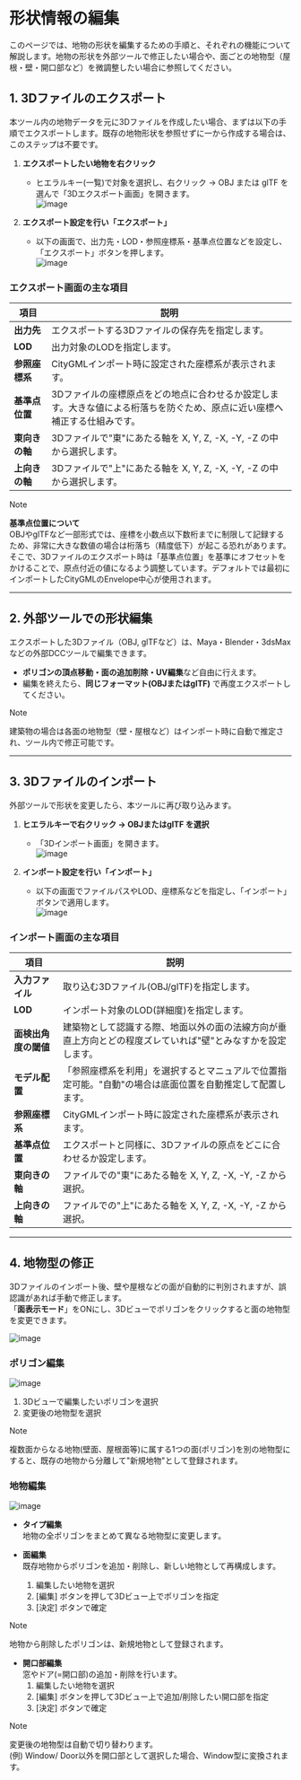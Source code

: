 # 形状情報の編集

このページでは、地物の形状を編集するための手順と、それぞれの機能について解説します。地物の形状を外部ツールで修正したい場合や、面ごとの地物型（屋根・壁・開口部など）を微調整したい場合に参照してください。

## 1. 3Dファイルのエクスポート
本ツール内の地物データを元に3Dファイルを作成したい場合、まずは以下の手順でエクスポートします。既存の地物形状を参照せずに一から作成する場合は、このステップは不要です。

1. **エクスポートしたい地物を右クリック**
    - ヒエラルキー(一覧)で対象を選択し、右クリック → OBJ または glTF を選んで「3Dエクスポート画面」を開きます。  
      ![image](../resources/HowToUse/hierarchy_context.png)

2. **エクスポート設定を行い「エクスポート」**
    - 以下の画面で、出力先・LOD・参照座標系・基準点位置などを設定し、「エクスポート」ボタンを押します。  
      ![image](../resources/HowToUse/3d_export.png)

### エクスポート画面の主な項目

| 項目          | 説明                                                             |
|-------------|----------------------------------------------------------------|
| **出力先**     | エクスポートする3Dファイルの保存先を指定します。                                      |
| **LOD**     | 出力対象のLODを指定します。                                                |
| **参照座標系**   | CityGMLインポート時に設定された座標系が表示されます。                                 |
| **基準点位置**   | 3Dファイルの座標原点をどの地点に合わせるか設定します。大きな値による桁落ちを防ぐため、原点に近い座標へ補正する仕組みです。 |
| **東向きの軸**   | 3Dファイルで"東"にあたる軸を X, Y, Z, -X, -Y, -Z の中から選択します。                |
| **上向きの軸**   | 3Dファイルで"上"にあたる軸を X, Y, Z, -X, -Y, -Z の中から選択します。                |

> [!NOTE]
> **基準点位置について**  
> OBJやglTFなど一部形式では、座標を小数点以下数桁までに制限して記録するため、非常に大きな数値の場合は桁落ち（精度低下）が起こる恐れがあります。  
> そこで、3Dファイルのエクスポート時は「基準点位置」を基準にオフセットをかけることで、原点付近の値になるよう調整しています。デフォルトでは最初にインポートしたCityGMLのEnvelope中心が使用されます。

---

## 2. 外部ツールでの形状編集
エクスポートした3Dファイル（OBJ, glTFなど）は、Maya・Blender・3dsMaxなどの外部DCCツールで編集できます。
- **ポリゴンの頂点移動・面の追加削除・UV編集**など自由に行えます。
- 編集を終えたら、**同じフォーマット(OBJまたはglTF)** で再度エクスポートしてください。

> [!NOTE]
> 建築物の場合は各面の地物型（壁・屋根など）はインポート時に自動で推定され、ツール内で修正可能です。

---

## 3. 3Dファイルのインポート
外部ツールで形状を変更したら、本ツールに再び取り込みます。

1. **ヒエラルキーで右クリック → OBJまたはglTF を選択**
    - 「3Dインポート画面」を開きます。  
      ![image](../resources/HowToUse/hierarchy_context.png)

2. **インポート設定を行い「インポート」**
    - 以下の画面でファイルパスやLOD、座標系などを指定し、「インポート」ボタンで適用します。  
      ![image](../resources/HowToUse/3d_import.png)

### インポート画面の主な項目

| 項目              | 説明                                                      |
|-----------------|---------------------------------------------------------|
| **入力ファイル**      | 取り込む3Dファイル(OBJ/glTF)を指定します。                             |
| **LOD**         | インポート対象のLOD(詳細度)を指定します。                                 |
| **面検出角度の閾値**    | 建築物として認識する際、地面以外の面の法線方向が垂直上方向とどの程度ズレていれば"壁"とみなすかを設定します。 |
| **モデル配置**       | 「参照座標系を利用」を選択するとマニュアルで位置指定可能。"自動"の場合は底面位置を自動推定して配置します。  |
| **参照座標系**       | CityGMLインポート時に設定された座標系が表示されます。                          |
| **基準点位置**       | エクスポートと同様に、3Dファイルの原点をどこに合わせるか設定します。                     |
| **東向きの軸**       | ファイルでの"東"にあたる軸を X, Y, Z, -X, -Y, -Z から選択。               |
| **上向きの軸**       | ファイルでの"上"にあたる軸を X, Y, Z, -X, -Y, -Z から選択。               |

---

## 4. 地物型の修正
3Dファイルのインポート後、壁や屋根などの面が自動的に判別されますが、誤認識があれば手動で修正します。  
「**面表示モード**」をONにし、3Dビューでポリゴンをクリックすると面の地物型を変更できます。

![image](../resources/HowToUse/surface_view_mode.png)

### ポリゴン編集
![image](../resources/HowToUse/surface_type_edit.png)

1. 3Dビューで編集したいポリゴンを選択
2. 変更後の地物型を選択

> [!NOTE]
> 複数面からなる地物(壁面、屋根面等)に属する1つの面(ポリゴン)を別の地物型にすると、既存の地物から分離して"新規地物"として登録されます。

### 地物編集
![image](../resources/HowToUse/feature_type_edit.png)

- **タイプ編集**  
  地物の全ポリゴンをまとめて異なる地物型に変更します。

- **面編集**  
  既存地物からポリゴンを追加・削除し、新しい地物として再構成します。
    1. 編集したい地物を選択
    2. [編集] ボタンを押して3Dビュー上でポリゴンを指定
    3. [決定] ボタンで確定

> [!NOTE]
> 地物から削除したポリゴンは、新規地物として登録されます。

- **開口部編集**  
  窓やドア(=開口部)の追加・削除を行います。
    1. 編集したい地物を選択
    2. [編集] ボタンを押して3Dビュー上で追加/削除したい開口部を指定
    3. [決定] ボタンで確定

> [!NOTE]
> 変更後の地物型は自動で切り替わります。  
> (例) Window/ Door以外を開口部として選択した場合、Window型に変換されます。
